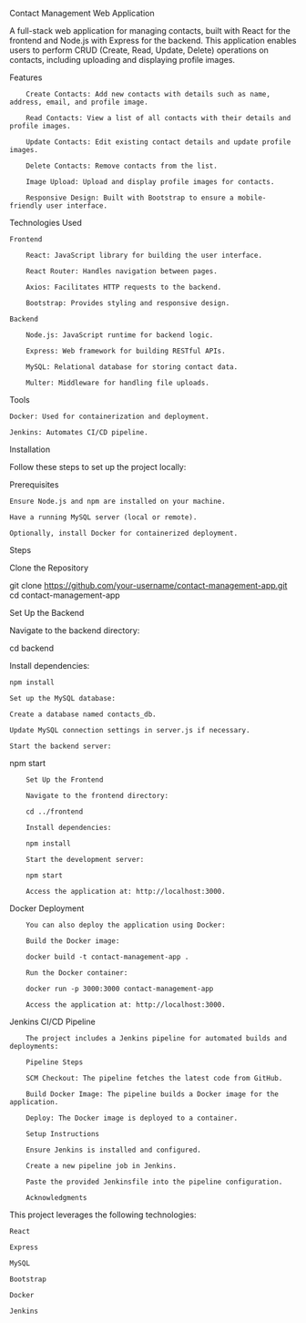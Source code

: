Contact Management Web Application

A full-stack web application for managing contacts, built with React for the frontend and Node.js with Express for the backend. This application enables users to perform CRUD (Create, Read, Update, Delete) operations on contacts, including uploading and displaying profile images.

Features

        Create Contacts: Add new contacts with details such as name, address, email, and profile image.
        
        Read Contacts: View a list of all contacts with their details and profile images.
        
        Update Contacts: Edit existing contact details and update profile images.
        
        Delete Contacts: Remove contacts from the list.
        
        Image Upload: Upload and display profile images for contacts.
        
        Responsive Design: Built with Bootstrap to ensure a mobile-friendly user interface.

Technologies Used

    Frontend
    
        React: JavaScript library for building the user interface.
        
        React Router: Handles navigation between pages.
        
        Axios: Facilitates HTTP requests to the backend.
        
        Bootstrap: Provides styling and responsive design.
    
    Backend
    
        Node.js: JavaScript runtime for backend logic.
        
        Express: Web framework for building RESTful APIs.
        
        MySQL: Relational database for storing contact data.
        
        Multer: Middleware for handling file uploads.

Tools

    Docker: Used for containerization and deployment.
    
    Jenkins: Automates CI/CD pipeline.

Installation

Follow these steps to set up the project locally:

Prerequisites

    Ensure Node.js and npm are installed on your machine.
    
    Have a running MySQL server (local or remote).
    
    Optionally, install Docker for containerized deployment.

Steps

Clone the Repository

git clone https://github.com/your-username/contact-management-app.git
cd contact-management-app

Set Up the Backend

Navigate to the backend directory:

cd backend

Install dependencies:

    npm install
    
    Set up the MySQL database:
    
    Create a database named contacts_db.
    
    Update MySQL connection settings in server.js if necessary.
    
    Start the backend server:

npm start

        Set Up the Frontend
        
        Navigate to the frontend directory:
        
        cd ../frontend
        
        Install dependencies:
        
        npm install
        
        Start the development server:
        
        npm start
        
        Access the application at: http://localhost:3000.

Docker Deployment

        You can also deploy the application using Docker:
        
        Build the Docker image:
        
        docker build -t contact-management-app .
        
        Run the Docker container:
        
        docker run -p 3000:3000 contact-management-app
        
        Access the application at: http://localhost:3000.

Jenkins CI/CD Pipeline

        The project includes a Jenkins pipeline for automated builds and deployments:
        
        Pipeline Steps
        
        SCM Checkout: The pipeline fetches the latest code from GitHub.
        
        Build Docker Image: The pipeline builds a Docker image for the application.
        
        Deploy: The Docker image is deployed to a container.

        Setup Instructions
        
        Ensure Jenkins is installed and configured.
        
        Create a new pipeline job in Jenkins.
        
        Paste the provided Jenkinsfile into the pipeline configuration.
        
        Acknowledgments

This project leverages the following technologies:

    React
    
    Express
    
    MySQL
    
    Bootstrap
    
    Docker
    
    Jenkins
